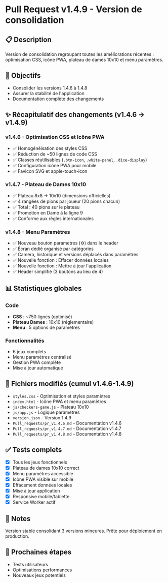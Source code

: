 # Pull Request v1.4.9 - Version de consolidation

## 📋 Description
Version de consolidation regroupant toutes les améliorations récentes : optimisation CSS, icône PWA, plateau de dames 10x10 et menu paramètres.

## 🎯 Objectifs
- Consolider les versions 1.4.6 à 1.4.8
- Assurer la stabilité de l'application
- Documentation complète des changements

## ✨ Récapitulatif des changements (v1.4.6 → v1.4.9)

### v1.4.6 - Optimisation CSS et Icône PWA
- ✅ Homogénéisation des styles CSS
- ✅ Réduction de ~50 lignes de code CSS
- ✅ Classes réutilisables (`.btn-icon`, `.white-panel`, `.dice-display`)
- ✅ Configuration icône PWA pour mobile
- ✅ Favicon SVG et apple-touch-icon

### v1.4.7 - Plateau de Dames 10x10
- ✅ Plateau 8x8 → 10x10 (dimensions officielles)
- ✅ 4 rangées de pions par joueur (20 pions chacun)
- ✅ Total : 40 pions sur le plateau
- ✅ Promotion en Dame à la ligne 9
- ✅ Conforme aux règles internationales

### v1.4.8 - Menu Paramètres
- ✅ Nouveau bouton paramètres (⚙️) dans le header
- ✅ Écran dédié organisé par catégories
- ✅ Caméra, historique et versions déplacés dans paramètres
- ✅ Nouvelle fonction : Effacer données locales
- ✅ Nouvelle fonction : Mettre à jour l'application
- ✅ Header simplifié (3 boutons au lieu de 4)

## 📊 Statistiques globales

### Code
- **CSS** : ~750 lignes (optimisé)
- **Plateau Dames** : 10x10 (réglementaire)
- **Menu** : 5 options de paramètres

### Fonctionnalités
- 6 jeux complets
- Menu paramètres centralisé
- Gestion PWA complète
- Mise à jour automatique

## 🔧 Fichiers modifiés (cumul v1.4.6-1.4.9)
- `styles.css` - Optimisation et styles paramètres
- `index.html` - Icône PWA et menu paramètres
- `js/checkers-game.js` - Plateau 10x10
- `js/app.js` - Logique paramètres
- `version.json` - Version 1.4.9
- `Pull_requests/pr_v1.4.6.md` - Documentation v1.4.6
- `Pull_requests/pr_v1.4.7.md` - Documentation v1.4.7
- `Pull_requests/pr_v1.4.8.md` - Documentation v1.4.8

## ✅ Tests complets
- [x] Tous les jeux fonctionnels
- [x] Plateau de dames 10x10 correct
- [x] Menu paramètres accessible
- [x] Icône PWA visible sur mobile
- [x] Effacement données locales
- [x] Mise à jour application
- [x] Responsive mobile/tablette
- [x] Service Worker actif

## 📝 Notes
Version stable consolidant 3 versions mineures. Prête pour déploiement en production.

## 🚀 Prochaines étapes
- Tests utilisateurs
- Optimisations performances
- Nouveaux jeux potentiels
